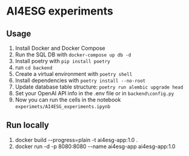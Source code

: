 # AI4ESG experiments

## Usage

1. Install Docker and Docker Compose
2. Run the SQL DB with `docker-compose up db -d`
3. Install poetry with `pip install poetry`
4. run `cd backend`
5. Create a virtual environment with `poetry shell`
6. Install dependencies with `poetry install --no-root`
7. Update database table structure: `poetry run alembic upgrade head`
8. Set your OpenAI API info in the .env file or in `backend\config.py`
9. Now you can run the cells in the notebook `experimets/AI4ESG_experiments.ipynb`

## Run locally

1. docker build --progress=plain -t ai4esg-app:1.0 . 
2. docker run -d -p 8080:8080 --name ai4esg-app ai4esg-app:1.0